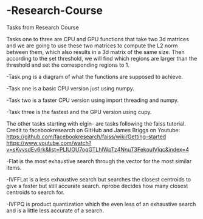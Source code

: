 # -Research-Course
Tasks from Research Course

Tasks one to three are CPU and GPU functions that take two 3d matrices and we are going to use these two matrices to compute the L2 norm between them, which also results in a 3d matrix of the same size. Then according to the set threshold, we will find which regions are larger than the threshold and set the corresponding regions to 1.

-Task.png is a diagram of what the functions are supposed to achieve.

-Task one is a basic CPU version just using numpy.

-Task two is a faster CPU version using import threading and numpy.

-Task three is the fastest and the GPU version using cupy.

The other tasks starting with elgin- are tasks following the faiss tutorial.
Credit to facebookresearch on GitHub and James Briggs on Youtube:
https://github.com/facebookresearch/faiss/wiki/Getting-started
https://www.youtube.com/watch?v=sKyvsdEv6rk&list=PLIUOU7oqGTLhlWpTz4NnuT3FekouIVlqc&index=4

-Flat is the most exhaustive search through the vector for the most similar items.

-IVFFLat is a less exhaustive search but searches the closest centroids to give a faster but still accurate search. nprobe decides     how many closest centroids to search for.

-IVFPQ is product quantization which the even less of an exhaustive search and is a little less accurate of a search. 
